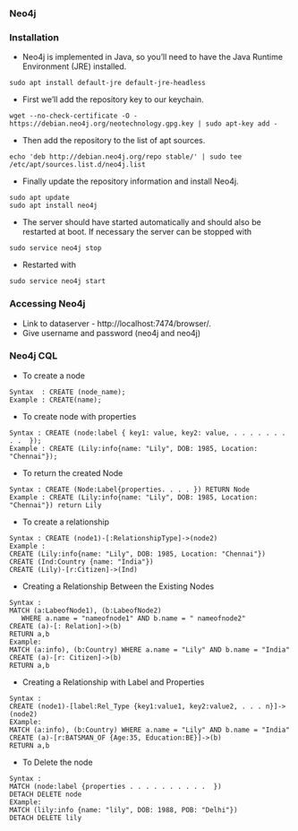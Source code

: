 ###     Neo4j
### Installation
- Neo4j is implemented in Java, so you’ll need to have the Java Runtime Environment (JRE) installed. 
```
sudo apt install default-jre default-jre-headless 
```
- First we’ll add the repository key to our keychain.
```
wget --no-check-certificate -O - https://debian.neo4j.org/neotechnology.gpg.key | sudo apt-key add -
```
- Then add the repository to the list of apt sources.
```
echo 'deb http://debian.neo4j.org/repo stable/' | sudo tee /etc/apt/sources.list.d/neo4j.list
```
- Finally update the repository information and install Neo4j.
```
sudo apt update
sudo apt install neo4j
```
- The server should have started automatically and should also be restarted at boot. If necessary the server can be stopped with
```
sudo service neo4j stop
```
- Restarted with
```
sudo service neo4j start
```
### Accessing Neo4j
- Link to dataserver - http://localhost:7474/browser/.
- Give username and password (neo4j and neo4j)
### Neo4j CQL 
- To create a node
```
Syntax  : CREATE (node_name); 
Example : CREATE(name);
```
- To create node with properties
```
Syntax : CREATE (node:label { key1: value, key2: value, . . . . . . . . .  });
Example : CREATE (Lily:info{name: "Lily", DOB: 1985, Location: "Chennai"});
```
- To return the created Node
```
Syntax : CREATE (Node:Label{properties. . . . }) RETURN Node 
Example : CREATE (Lily:info{name: "Lily", DOB: 1985, Location: "Chennai"}) return Lily
```
- To create a relationship
```
Syntax : CREATE (node1)-[:RelationshipType]->(node2) 
Example : 
CREATE (Lily:info{name: "Lily", DOB: 1985, Location: "Chennai"})
CREATE (Ind:Country {name: "India"})
CREATE (Lily)-[r:Citizen]->(Ind) 
```
- Creating a Relationship Between the Existing Nodes
```
Syntax :
MATCH (a:LabeofNode1), (b:LabeofNode2) 
   WHERE a.name = "nameofnode1" AND b.name = " nameofnode2" 
CREATE (a)-[: Relation]->(b) 
RETURN a,b 
Example:
MATCH (a:info), (b:Country) WHERE a.name = "Lily" AND b.name = "India" 
CREATE (a)-[r: Citizen]->(b) 
RETURN a,b 
```
- Creating a Relationship with Label and Properties
```
Syntax :
CREATE (node1)-[label:Rel_Type {key1:value1, key2:value2, . . . n}]-> (node2) 
EXample:
MATCH (a:info), (b:Country) WHERE a.name = "Lily" AND b.name = "India" 
CREATE (a)-[r:BATSMAN_OF {Age:35, Education:BE}]->(b)  
RETURN a,b 
```
- To Delete the node
```
Syntax :
MATCH (node:label {properties . . . . . . . . . .  }) 
DETACH DELETE node
EXample:
MATCH (lily:info {name: "lily", DOB: 1988, POB: "Delhi"}) 
DETACH DELETE lily
```









